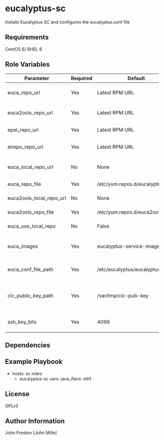 eucalyptus-sc
=========

Installs Eucalyptus SC and configures the eucalyptus.conf file

Requirements
------------

CentOS 6/ RHEL 6

Role Variables
--------------

| Parameter | Required | Default | Description
|--- |--- |--- |---
| euca_repo_url | Yes | Latest RPM URL | URL to the wanted eucalyptus rpm
| euca2ools_repo_url | Yes | Latest RPM URL | URL to the wanted euca2ools rpm
| epel_repo_url | Yes | Latest RPM URL | URL to the latest EPEL rpm
| elrepo_repo_url | Yes | Latest RPM URL | URL tp the latest elRepo rpm
| euca_local_repo_url | No | None | URL to a local Eucalyptus Repo
| euca_repo_file | Yes | /etc/yum.repos.d/eucalyptus.repo | Path to the repo file
| euca2ools_local_repo_url | No | None | URL to a local euca2ools repo
| euca2ools_repo_file | Yes | /etc/yum.repos.d/euca2ools.repo | Path to the repo file
| euca_use_local_repo| No | False | Use local repos URL or not
| euca_images | Yes | eucalyptus-service-image | List of the eucalyptus images packages
| euca_conf_file_path | Yes | /etc/eucalyptus/eucalyptus.conf | Path to the root eucalyptus.conf file
| clc_public_key_path | Yes | /var/tmp/clc-pub-key | Path on the Ansible machine where the CLC public key is
| ssh_key_bits | Yes | 4096 | Number of bits for the CLC private Key


Dependencies
------------


Example Playbook
----------------

- hosts: sc
  roles:
  - eucalyptus-sc
  vars:
  java_iface: eth1

License
-------

GPLv3

Author Information
------------------

John Preston [John Mille]
